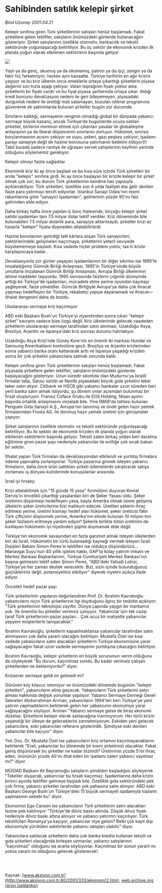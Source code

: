 # Sahibinden satılık kelepir şirket

*Birol Uzunay 2001.04.21*

<div>
 <p class="spot">
  Kelepir sınıfına giren Türk  şirketlerinin satışları henüz  başlamadı. Fakat şirketlere gelen  teklifler, satışların önümüzdeki  günlerde hızlanacağını gösteriyor.  Şirket satışlarının özellikle otomotiv,  bankacılık ve tekstil sektöründe  yoğunlaşacağı belirtiliyor. Bu üç sektör de ekonomik krizden ilk  planda yoğun olarak etkilenen  sektörlerin başında geliyor
 </p>
 <p class="metin">
 </p>
 <img border="0" src="/web/20020423002332im_/http://www.aksiyon.com.tr/2001/333/resimler/Sahib.jpg"/>
 <p class="metin">
  Yaşlı ya da genç, okumuş ya da okumamış, patron ya da işçi, zengin ya da fakir hiç farketmiyor, herkes aynı kanaatte. Türkiye tarihinin en ağır krizini yaşıyor ve bu kriz ülkenin onca emeklerle ortaya çıkarttığı şirketlerin piyasa değerini son hızla aşağı çekiyor. Vatan toprağının fiyatı yoktur ama şirketlerin bir fiyatı vardır ve bu fiyat piyasa şartlarında ortaya çıkar. Aldığı kredi borcunu devalüasyon nedeni ile geri ödeyemeyen, piyasadaki durgunluk nedeni ile ürettiği malı satamayan, bozulan istikrar programına güvenerek ek yatırımlarda bulunan şirketler bugün zor durumda.
 </p>
 <p class="metin">
  Sınırların kalktığı, sermayenin renginin olmadığı global bir dünyada yabancı sermaye büyük kazanç; ancak Türkiye'de bugünlerde ucuza satılan şirketler, birilerini memnun etmek için çıkarılan yasalar ile globalleşme anlayışının ya da liberal düşüncenin sınırlarını zorluyor. Hükümet, sınırsız borçlanmasının acısını çekiyor ve suyu, şekeri, gazı peşkeş çekiyor; işadamı parayı sanayiye değil de hazine bonosuna yatırmanın bedelini ödüyor(!) Tabii burada sadece rantiye ile uğraşan servet sahiplerinin keyfinin yerinde olduğunu söylememiz gerekiyor.
 </p>
 <p class="metin">
  Kelepir olmayı faizle sağladılar
 </p>
 <p class="metin">
  Ekonomik kriz iki ay önce başladı ve bu kısa süre içinde Türk şirketleri bir anda "kelepir" sınıfına girdi. İki ay önce başlayan bir krizde kelepir bir şirket olmak çok zor; bu durum Türk şirketlerinin kendine has yapısıyla açıklanabiliyor. Türk şirketleri, özellikle son 4 yılda faaliyet dışı gelir denilen faize para yatırmayı tercih ediyorlar. İstanbul Sanayi Odası'nın resmi rakamlarına göre "sanayici işadamları", gelirlerinin yüzde 90'ını faiz gelirinden elde ediyor.
 </p>
 <p class="metin">
  Daha birkaç hafta önce yapılan iç borç ihalesinde, birçoğu kelepir şirket sahibi işadamları tam 7.5 milyar dolar teklif verdiler. Kriz döneminde bile bulunabilen 7.5 milyar dolarlık para, sanayiye aktarılsaydı, şirketler krizi az hasarla "kelepir" fiyata düşmeden atlatabilirlerdi.
 </p>
 <p class="metin">
  Hazine bonolarının getirdiği tatlı kârlara alışan Türk sanayicileri, sektörlerindeki gelişmeleri kaçırmaya, şirketlerini yeterli seviyede büyütememeye başladı. Kısa vadede hiçbir problem yoktu; taa ki krizle karşılaşıncaya kadar..
 </p>
 <p class="metin">
  Devalüasyonla zor günler yaşayan işadamlarının bir diğer sıkıntısı ise 1995'te imzaladığımız Gümrük Birliği Anlaşması. 1995'in Türkiye'sinde büyük umutlarla imzalanan Gümrük Birliği Anlaşması, Avrupa Birliği ülkelerinin lehine maddeler taşıyordu. 1995 sonrasında faizlerin çılgınlık düzeyinde arttığı bir Türkiye'de işadamları, mücadele etme yerine oyundan kaçmayı yeğleyerek, faize yöneldiler. Gümrük Birliğiyle Avrupa'ya daha çok ihracat yapmayı hedefleyen bir Türkiye, rekabetçi yapıya dayanamadı ve ihracat—ithalat dengesini daha da bozdu.
 </p>
 <p class="metin">
  Uluslararası sermaye kriz kaçırmıyor
 </p>
 <p class="metin">
  ABD eski Başkanı Bush'un Türkiye'yi ziyaretinden sonra çıkan "kelepir şirket" kavramı sadece bize özgü değil. Kriz ülkelerinde gelecek vaadeden şirketlerin uluslararası sermaye tarafından satın alınması, Uzakdoğu Asya, Brezilya, Arjantin ve İspanya'daki kriz sonrası durumu hatırlatıyor.
 </p>
 <p class="metin">
  Uzakdoğu Asya Krizi'nde Güney Kore'nin en önemli iki markası Hundai ve Samsung Amerikalıların kontrolüne geçti. Brezilya ve Arjantin krizlerinden sonra yabancı banka oranı katlanarak arttı ve İspanya yaşadığı krizden sonra bir çok şirketini yabancılara satmak zorunda kaldı.
 </p>
 <p class="metin">
  Kelepir sınıfına giren Türk şirketlerinin satışları henüz başlamadı. Fakat piyasada şirketlere gelen teklifler, satışların önümüzdeki günlerde başlayacağını gösteriyor. Uzun süredir sıkıntıda olan Mudurnu'ya İsrailli firmalar talip, Sansu satıldı ve Nestle piyasadaki birçok gıda şirketini teker teker satın alıyor. Citibank ve HSCB gibi yabancı bankalar uzun süreden beri yerli banka satın almak istiyordu, şu dönem onlar açısından bulunmaz bir fırsat oluşturuyor. Fransız Coface Grubu ile EGS Holding, Nisan ayının başında ortaklık anlaşmasını imzaladı bile. Yine İMKB'de tahtası bulunan Penguen Gıda Sanayii A.Ş., Avrupa'nın tanınmış ve önde gelen hazır yemek firmalarından Frosta AG. ile donmuş hazır yemek üretimi için görüşmeler yapıyor.
 </p>
 <p class="metin">
  Şirket satışlarının özellikle otomotiv ve tekstil sektöründe yoğunlaşacağı belirtiliyor. Bu iki sektör de ekonomik krizden ilk planda yoğun olarak etkilenen sektörlerin başında geliyor. Tekstil zaten birkaç yıldan beri daralma eğilimine giren pazar payı nedeniyle yabancılar ile evliliğe çok sıcak bakan bir sektör.
 </p>
 <p class="metin">
  İthalat yapan Türk firmaları da devalüasyondan etkilendi ve yurtdışı firmalara ödeme yapmakta zorlanıyorlar. Türkiye pazarına girmek isteyen yabancı firmaların, daha önce ürün sattıkları şirketi ödemelerde sıkıştırarak satışa zorlaması iş dünyası kulislerinde konuşulanlar arasında.
 </p>
 <p class="metin">
  İsrail iyi fırsatçı
 </p>
 <p class="metin">
  Krizi atlatabilmek için "15 günde 15 yasa" formülünü duyuran Kemal Derviş'in öncelikli çıkarttığı yasalardan biri de Şeker Yasası oldu. Şeker üretimini düşürmeyi hedefleyen yasa, başta Amerika olmak üzere gelişmiş ülkelerin şeker üreticilerine bizi mahkum edecek. Üretilen şekerin ihraç edilmesi yerine, üretimi kısmayı hedef alan hükümet, şeker üreticisi fakir Türk çiftçisini düşünmek yerine, Amerika'nın elinde bulunan 10 milyon ton şeker fazlasını eritmeye yardım ediyor! Şekerle birlikte tütün üretimini de kısıtlayan hükümetin iyi niyetinden şüphe duymamak elde değil.
 </p>
 <p class="metin">
  Türkiye'nin ekonomik savaşından en fazla ganimet almak isteyen ülkelerden biri de İsrail. Hükümetin bir türlü bulamadığı kaynağı vermek isteyen İsrail Dışişleri Bakanı Simon Peres'in teklifleri ise oldukça düşündürücü... Manavgat Suyu'nun 40 yıllık işletim hakkı, GAP'ta kolay yatırım imkanı ve Merkez Bankası Başkanlarının, Türkiye Cumhuriyeti Merkez Bankası'nın başına gelmesini teklif eden Şimon Peres, "ABD'deki Yahudi Lobisi, Türkiye'ye her zaman destek verecektir. Bizi, sizin içinde bulunduğunuz güçlükleriniz değil, potansiyeliniz etkiliyor" diyerek niyetini açıkça ifade ediyor.
 </p>
 <p class="metin">
  Öncelikli hedef pazar payı
 </p>
 <p class="metin">
  Türk şirketlerinin yapılarını değerlendiren Prof. Dr. İbrahim Kavrakoğlu yabancıların niçin Türk şirketlerine ilgi duyduğunu ilginç bir tesbitle açıklıyor: "Türk şirketlerinin teknolojisi zayıftır. Dünya çapında yaygın bir markamız yok. Ve önemlisi bu şirketler verimsiz çalışıyor. Yabancılar için tek cazip taraf Türk şirketlerinin pazar payları... Çok ucuz bir maliyetle yabancılar yepyeni müşterilerle tanışacaklar."
 </p>
 <p class="metin">
  İbrahim Kavrakoğlu, şirketlerin kapatılmaktansa yabancılar tarafından satın alınmasının çok daha yararlı olacağını belirtiyor. Mustafa Özel ise kısa vadede yabancıların satın alacakları şirketlerin Türkiye ekonomisine yarar sağlayacağını fakat uzun vadede sermayenin yurtdışına çıkacağını belirtiyor.
 </p>
 <p class="metin">
  İbrahim Kavraoğlu, kelepir şirketlerin en büyük sorununun verim olduğunu da söyleyerek "Bu durum, kaçınılmaz sondu. Bu kadar verimsiz çalışan şirketlerden ne bekleniyordu?" diyor.
 </p>
 <p class="metin">
  Krizsever sermaye geldi mi gelmedi mi?
 </p>
 <p class="metin">
  Görünen köy kılavuz istemiyor ve önümüzdeki dönemde bugünün "kelepir şirketleri", yabancıların eline geçecek. Yabancıların Türk şirketlerini satın alması hakkında değişik yorumlar yapılıyor. Yabancı Sermaye Derneği Genel Sekreteri Abdurrahman Arıman, yabancıların 1994'ten beri Türkiye'ye yeni yatırım yapmadıklarını belirterek gelen her yabancının ekonomiye yarar sağlayacağını söylüyor. Arıman "Yabancı sermaye gelse de biraz ekonomi düzelse. Şirketlerin kelepir olarak satılacağına inanmıyorum. Her türlü krizin yaşandığı bir ülkeye de geleceklerini zannetmiyorum. Eskiden yeni gelecek yabancılara, eski yabancıları referans gösterirdik. Şimdiyse eski denilen yabancılar bile kaçıyor" diyor.
 </p>
 <p class="metin">
  Yrd. Doç. Dr. Mustafa Özel ise yabancıların kriz ortamını kaçırmayacaklarını belirterek "Evet, yabancılar bu dönemde bir kısım şirketimizi alacaklar. Fakat geniş düşünürsek bu şirketler ne kadar bizimdi? Üretiminin yüzde 5'ini ihraç eden, ürününün yüzde 40'ını ithal eden bir işadamı zaten yabancı sayılmaz mı?" diyor.
 </p>
 <p class="metin">
  MÜSİAD Başkanı Ali Bayramoğlu satışların şimdiden başladığını söyleyerek "Tekeller oluşacak, yabancılar bu fırsatı kaçırmaz. İşadamlarına daha krizin birinci ayında teklifler gelmeye başladı bile. Özellikle gıda sektöründeki pek çok firma, yabancı şirketler tarafından yok pahasına satın alınıyor. ABD eski Başkanı George Bush'un Türkiye'deki 15 büyük sermayeli işadamıyla toplantı yapmasının sebebi bu" diyor.
 </p>
 <p class="metin">
  Ekonomist Ege Cansen ise yabancıların Türk şirketlerini satın alacakları tezine pek katılmıyor "Türkiye'de döviz baskı altında. Düşük döviz fiyatı nedeniyle döviz baskı altına alınıyor ve yabancı yatırımcı kaçırılıyor. Türk tekstilcileri Romanya'ya kaçıyor, yabancılar niye gelsin? Belki çok kayıt dışı ekonomiyle yürütülen sektörlerde yabancı satışları olabilir" diyor.
 </p>
 <p class="metin">
  Yabancılara satılacak şirketlerin daha çok banka kredisi kullanan tekstil ve gıda şirketleri olacağında birleşen uzmanlar, yabancı satışlarının "kaçınılmaz" olduğunu da ısrarla söylüyorlar. Kaçınılmaz bir sonun yararlı mı yoksa zararlı mı olduğunu gelecek gösterecek!.
 </p>
 <p class="metin">
 </p>
 <br/>
 <br/>
</div>

Kaynak: [www.aksiyon.com.tr](http://www.aksiyon.com.tr:80/2001/333/ekonomi/2.htm), [web.archive.org (arşiv bağlantısı)](http://web.archive.org/web/20020423002332/http://www.aksiyon.com.tr:80/2001/333/ekonomi/2.htm)
